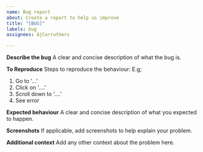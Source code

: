 ```yaml
---
name: Bug report
about: Create a report to help us improve
title: "[BUG]"
labels: bug
assignees: AjCarruthers

---
```


**Describe the bug**
A clear and concise description of what the bug is.

**To Reproduce**
Steps to reproduce the behaviour:
E.g; 
1. Go to '...'
2. Click on '....'
3. Scroll down to '....'
4. See error

**Expected behaviour**
A clear and concise description of what you expected to happen.

**Screenshots**
If applicable, add screenshots to help explain your problem.


**Additional context**
Add any other context about the problem here.
